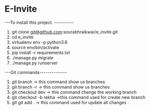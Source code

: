 <h1>E-Invite</h1>

---To install this project. ----------

1. git clone git@github.com:sourabhraikwar/e_invite.git
2. cd e_invite
3. virtualenv env -p python3.6
4. source env/bin/activate
5. pip install -r requirements.txt
6. ./manage.py migrate
7. ./manage.py runserver

---Git commands--------------

1. git branch -> this command show us branches
1. git branch -r -> this command show us branches
2. git checkout dev -> this command change the working branch
3. git checkout -b rekha ->this command used for create new branch
4. git git add . -> this command used for update all changes


